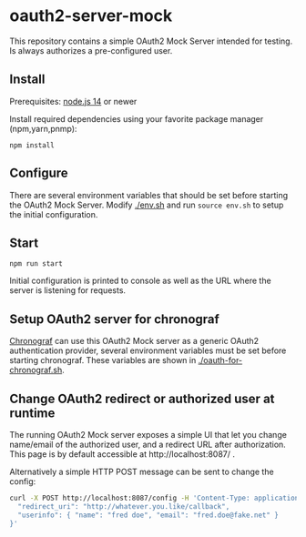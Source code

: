 # oauth2-server-mock

This repository contains a simple OAuth2 Mock Server intended for testing. Is always authorizes a pre-configured user.
## Install

Prerequisites: [node.js 14](https://nodejs.org/) or newer

Install required dependencies using your favorite package manager (npm,yarn,pnmp):

```
npm install
```

## Configure

There are several environment variables that should be set before starting the OAuth2 Mock Server.
Modify [./env.sh](./env.sh) and run `source env.sh` to setup the initial configuration.

## Start

```
npm run start
```

Initial configuration is printed to console as well as the URL where the server is listening for requests.

## Setup OAuth2 server for chronograf

[Chronograf](https://github.com/influxdata/chronograf) can use this OAuth2 Mock server as a generic OAuth2 authentication provider,
several environment variables must be set before starting chronograf. These variables are shown in [./oauth-for-chronograf.sh](./oauth-for-chronograf.sh).

## Change OAuth2 redirect or authorized user at runtime

The running OAuth2 Mock server exposes a simple UI that let you change name/email 
of the authorized user, and a redirect URL after authorization. This page is by default accessible at http://localhost:8087/ .

Alternatively a simple HTTP POST message can be sent to change the config:
```bash
curl -X POST http://localhost:8087/config -H 'Content-Type: application/json' -d '{
  "redirect_uri": "http://whatever.you.like/callback",
  "userinfo": { "name": "fred doe", "email": "fred.doe@fake.net" }
}'
```
